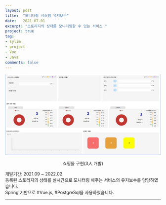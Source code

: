 ```yaml
---
layout: post
title:  "모니터링 시스템 유지보수"
date:   2021-07-01
excerpt: "스토리지의 상태를 모니터링할 수 있는 서비스 "
project: true
tag:
- sylim 
- project
- Vue
- Java
comments: false
---
```


![Moon Homepage](/assets/img/pj_monitoring.png)    
    
<center>쇼핑몰 구현(3人 개발)</center>
     
개발기간: 2021.09 ~ 2022.02<br>
등록된 스토리지의 상태를 실시간으로 모니터링 해주는 서비스의 유지보수를 담당하였습니다.<br>
Spring 기반으로 #Vue.js, #PostgreSql을 사용하였습니다.



---